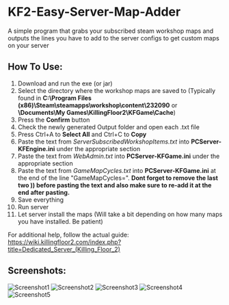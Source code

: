 # KF2-Easy-Server-Map-Adder
A simple program that grabs your subscribed steam workshop maps and outputs the lines you have to add to the server configs to get custom maps on your server

## How To Use:

1. Download and run the exe (or jar)
2. Select the directory where the workshop maps are saved to (Typically found in **C:\Program Files (x86)\Steam\steamapps\workshop\content\232090** or **\Documents\My Games\KillingFloor2\KFGame\Cache**)
3. Press the **Confirm** button
4. Check the newly generated Output folder and open each .txt file
5. Press Ctrl+A to **Select All** and Ctrl+C to **Copy**
6. Paste the text from *ServerSubscribedWorkshopItems.txt* into **PCServer-KFEngine.ini** under the appropriate section
7. Paste the text from *WebAdmin.txt* into **PCServer-KFGame.ini** under the appropriate section
8. Paste the text from *GameMapCycles.txt* into **PCServer-KFGame.ini** at the end of the line "GameMapCycles=". **Dont forget to remove the last two )) before pasting the text and also make sure to re-add it at the end after pasting.**
9. Save everything
10. Run server
11. Let server install the maps (Will take a bit depending on how many maps you have installed. Be patient)

For additional help, follow the actual guide: https://wiki.killingfloor2.com/index.php?title=Dedicated_Server_(Killing_Floor_2)

## Screenshots:

![Screenshot1](https://i.imgur.com/E8omgDL.png)
![Screenshot2](https://i.imgur.com/Q8OsH4f.png)
![Screenshot3](https://i.imgur.com/Q5WrRKV.png)
![Screenshot4](https://i.imgur.com/qnwNrmo.png)
![Screenshot5](https://i.imgur.com/ZDuCjjm.png)
